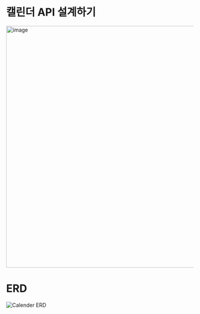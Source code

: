 # 캘린더 API 설계하기
<img width="649" alt="image" src="https://github.com/user-attachments/assets/77e34673-9746-4c69-b9b8-6f28aca318a8" />

# ERD
![Calender ERD](https://github.com/user-attachments/assets/a514871b-52ae-4f63-ad32-96e7c6f9546e)

